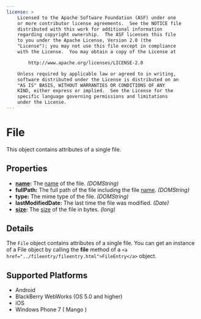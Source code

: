 ```yaml
---
license: >
    Licensed to the Apache Software Foundation (ASF) under one
    or more contributor license agreements.  See the NOTICE file
    distributed with this work for additional information
    regarding copyright ownership.  The ASF licenses this file
    to you under the Apache License, Version 2.0 (the
    "License"); you may not use this file except in compliance
    with the License.  You may obtain a copy of the License at

        http://www.apache.org/licenses/LICENSE-2.0

    Unless required by applicable law or agreed to in writing,
    software distributed under the License is distributed on an
    "AS IS" BASIS, WITHOUT WARRANTIES OR CONDITIONS OF ANY
    KIND, either express or implied.  See the License for the
    specific language governing permissions and limitations
    under the License.
---
```


File
====

This object contains attributes of a single file.

Properties
----------

- __<a href="../../storage/parameters/name.html">name</a>:__ The <a href="../../storage/parameters/name.html">name</a> of the file. _(DOMString)_
- __fullPath:__ The full path of the file including the file <a href="../../storage/parameters/name.html">name</a>. _(DOMString)_
- __type:__ The mime type of the file. _(DOMString)_
- __lastModifiedDate:__ The last time the file was modified. _(Date)_
- __<a href="../../storage/parameters/size.html">size</a>:__ The <a href="../../storage/parameters/size.html">size</a> of the file in bytes. _(long)_

Details
-------

The `File` object contains attributes of a single file.  You can get an instance of a File object by calling the __file__ method of a `<a href="../fileentry/fileentry.html">FileEntry</a>` object.

Supported Platforms
-------------------

- Android
- BlackBerry WebWorks (OS 5.0 and higher)
- iOS
- Windows Phone 7 ( Mango )
